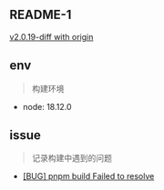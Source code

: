## README-1

[v2.0.19-diff with origin](https://github.com/DIYgod/RSSHub-Radar/compare/v2.0.19...jacky1234:RSSHub-Radar:b-2.0.19?expand=1)


## env

> 构建环境

- node: 18.12.0

## issue

> 记录构建中遇到的问题

- [[BUG] pnpm build Failed to resolve](https://github.com/PlasmoHQ/plasmo/issues/750)